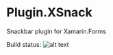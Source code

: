 # Plugin.XSnack
Snackbar plugin for Xamarin.Forms

Build status: ![alt text](https://icejovanoski.visualstudio.com/_apis/public/build/definitions/d1e75b13-c0ad-473e-a989-861a16ab1ad6/1/badge)
